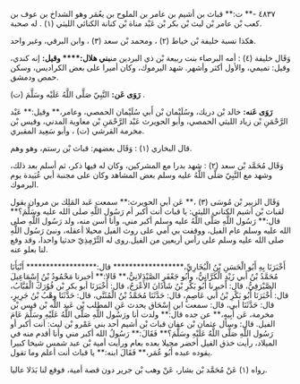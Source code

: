 ٤٨٣٧ -** ت:** قباث بن أشيم بن عامر بن الملوح بن يعُمَر وهو الشداخ بن عوف بن كعب بْن عامر بْن ليث بْن بكر بْن عَبْد مناة بْن كنانة الكنائي الليثي (١) . له صحبة.

هكذا نسبة خليفة بْن خياط (٢) ، ومحمد بْن سعد (٣) ، وابن البرقي، وغير واحد.

وَقَال خليفة (٤) : أمه البرصاء بنت ربيعة بْن ذي البردين من**بني هلال:**** وقيل:** إنه كندي، وقيل: تميمي، والأول أكثر وأشهر. شهد اليرموك، وكان أميرا على بعض الكراديس، وسكن حمص ودمشق.

**رَوَى عَن:** النَّبِيّ صَلَّى اللَّهُ عَلَيْه وسَلَّمَ (ت) .

**رَوَى عَنه:** خالد بْن دريك، وسُلَيْمان بْن أَبي سُلَيْمان الحمصي، وعامر،** وقيل:** عَبْد الرَّحْمَنِ بْن زياد الليثي الحمصي، وأبو الحويرث عَبْد الرَّحْمَنِ بْن معاوية المدني، وقيس بْن مخرمة القرشي (ت) ، وأبو سَعِيد المقبري.

قال البخاري (١) : وَقَال بعضهم: قباث بْن رستم، وهو وهم.

وَقَال مُحَمَّد بْن سعد (٢) : شهد بدرا مع المشركين، وكان له فيها ذكر، ثم أسلم بعد ذلك، وشهد مع النَّبِيّ صَلَّى اللَّهُ عليه وسلم بعض المشاهد وكان على مجنبة أبي عُبَيدة يوم اليرموك.

وَقَال الزبير بْن مُوسَى (٣) ،** عَن أبي الحويرث:** سمعت عَبد المَلِك بن مروان يقول لقباث بْن أشيم الكناني الليثي: يا قباث أنت أكبر أم رَسُول اللَّهِ صلى الله عليه وسَلَّمَ؟** قال:** رَسُول اللَّهِ صَلَّى اللَّهُ عليه وسلم أكبر مني، وأنا أسن منه، ولد رَسُول اللَّهِ صلى الله عليه وسلم عام الفيل، ووقفت بي أمي على روث الفيل محيلا أعقله، ونبئ رَسُول اللَّهِ صلى الله عليه وسلم على رأس أربعين من الفيل.روى له التِّرْمِذِيّ حدثيا واحدا، وقد وقع لنا بعلو عنه.

أَخْبَرَنَا بِهِ أَبُو الْحَسَنِ بْنُ الْبُخَارِيِّ،****************** قال:****************** أَنْبَأَنَا مُحَمَّدُ بْنُ أَبي زَيْدٍ الْكَرَّانِيُّ، وأَبُو جَعْفَرٍ الصَّيْدَلانِيُّ،** قَالا:** أخبرنا مَحْمُودُ بْنُ إِسْمَاعِيلَ الصَّيْرَفِيُّ، قال: أخبرنا أَبُو بَكْرِ بْنُ شَاذَانَ الأَعْرَجُ، قال: أَخْبَرَنَا أبو بكر بْن فُوُرَكَ الْقَبَّابُ، قال: أَخْبَرَنَا أَبُو بَكْرِ بْنُ أَبي عَاصِمٍ، قال: حَدَّثَنَا مُحَمَّدُ بْنُ الْمُثَنَّى، قال: حَدَّثَنَا وهْبُ بْنُ جَرِيرٍ، قال: حَدَّثَنَا أبي، قال: سمعت ابن إِسْحَاق يحدث عَنِ المطلب بْن عَبد اللَّه بْن قيس بْن مخرمة، عَن أَبِيهِ،** عن جده قال:** ولدت أنا ورَسُول اللَّهِ صَلَّى اللَّهُ عَلَيْهِ وسَلَّمَ عَامَ الفيل. قال: وسأل عثمان بْن عفان قباث بْن أشيم أحد بني عَمْرو بْن ليث: أنت أكبر أو رَسُول اللَّهِ صَلَّى اللَّهُ عَلَيْهِ وسَلَّمَ؟** فَقَالَ:** رَسُولُ الله أكبر مني وأنا أقدم منه في الميلاد، رأيت خذق الفيل أخضر محيلا بعده بعام ورأيت أمية بْن عبد شمس شيخا كبيرا يقوده عبده أَبُو عُمَر،** فَقَالَ ابنه:** يا قباث أنت أعلم وما تقول.

رواه (١) عَنْ مُحَمَّد بْن بشار، عَنْ وهب بْن جرير دون قصة أمية، فوقع لنا بَدَلا عاليا.